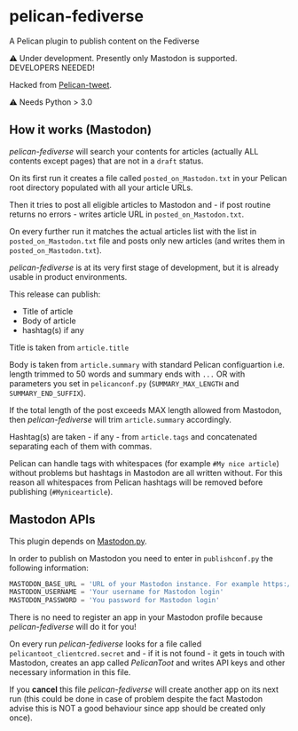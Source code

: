# pelican-fediverse

A Pelican plugin to publish content on the Fediverse

:warning: Under development. Presently only Mastodon is supported. DEVELOPERS NEEDED!

Hacked from [Pelican-tweet](https://github.com/mpaglia0/Pelican-tweet).

:warning: Needs Python > 3.0

## How it works (Mastodon)

*pelican-fediverse* will search your contents for articles (actually ALL contents except pages) that are not in a `draft` status.

On its first run it creates a file called `posted_on_Mastodon.txt` in your Pelican root directory populated with all your article URLs.

Then it tries to post all eligible articles to Mastodon and - if post routine returns no errors - writes article URL in `posted_on_Mastodon.txt`.

On every further run it matches the actual articles list with the list in `posted_on_Mastodon.txt` file and posts only new articles (and writes them in `posted_on_Mastodon.txt`).

*pelican-fediverse* is at its very first stage of development, but it is already usable in product environments.

This release can publish:

- Title of article
- Body of article
- hashtag(s) if any

Title is taken from `article.title`

Body is taken from `article.summary` with standard Pelican configuartion i.e. length trimmed to 50 words and summary ends with `...` OR with parameters you set in `pelicanconf.py` (`SUMMARY_MAX_LENGTH` and `SUMMARY_END_SUFFIX`).

If the total length of the post exceeds MAX length allowed from Mastodon, then *pelican-fediverse* will trim `article.summary` accordingly.

Hashtag(s) are taken - if any - from `article.tags` and concatenated separating each of them with commas.

Pelican can handle tags with whitespaces (for example `#My nice article`) without problems but hashtags in Mastodon are all written without. For this reason all whitespaces from Pelican hashtags will be removed before publishing (`#Mynicearticle`).

## Mastodon APIs

This plugin depends on [Mastodon.py](https://github.com/halcy/Mastodon.py).

In order to publish on Mastodon you need to enter in `publishconf.py` the following information:

``` python
MASTODON_BASE_URL = 'URL of your Mastodon instance. For example https://mastodon.social'
MASTODON_USERNAME = 'Your username for Mastodon login'
MASTODON_PASSWORD = 'You password for Mastodon login'
```
There is no need to register an app in your Mastodon profile because *pelican-fediverse* will do it for you!

On every run *pelican-fediverse* looks for a file called `pelicantoot_clientcred.secret` and - if it is not found - it gets in touch with Mastodon, creates an app called *PelicanToot* and writes API keys and other necessary information in this file.

If you **cancel** this file *pelican-fediverse* will create another app on its next run (this could be done in case of problem despite the fact Mastodon advise this is NOT a good behaviour since app should be created only once).
